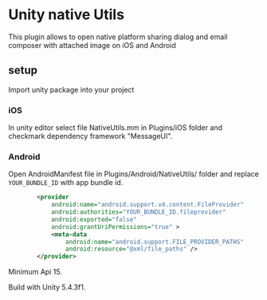 # Unity native Utils

This plugin allows to open native platform sharing dialog and email composer with attached image on iOS and Android

## setup
Import unity package into your project

### iOS
In unity editor select file NativeUtils.mm in Plugins/iOS folder and checkmark dependency framework "MessageUI".

### Android
Open AndroidManifest file in Plugins/Android/NativeUtils/ folder and replace `YOUR_BUNDLE_ID` with app bundle id. 
```xml
 		<provider
            android:name="android.support.v4.content.FileProvider"
            android:authorities="YOUR_BUNDLE_ID.fileprovider"
            android:exported="false"
            android:grantUriPermissions="true" >
            <meta-data
                android:name="android.support.FILE_PROVIDER_PATHS"
                android:resource="@xml/file_paths" />
        </provider>
```
Minimum Api 15.

Build with Unity 5.4.3f1. 